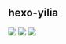 ##  hexo-yilia
![](https://qn.tyty.me/2018-01-14%2020-58-37%E5%B1%8F%E5%B9%95%E6%88%AA%E5%9B%BE.png)
![](https://qn.tyty.me/2018-01-14%2020-58-17%E5%B1%8F%E5%B9%95%E6%88%AA%E5%9B%BE.png)
![](https://qn.tyty.me/2018-01-14%2020-58-47%E5%B1%8F%E5%B9%95%E6%88%AA%E5%9B%BE.png)